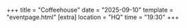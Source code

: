 +++
title = "Coffeehouse"
date = "2025-09-10"
template = "eventpage.html"
[extra]
location = "HQ"
time = "19:30"
+++
